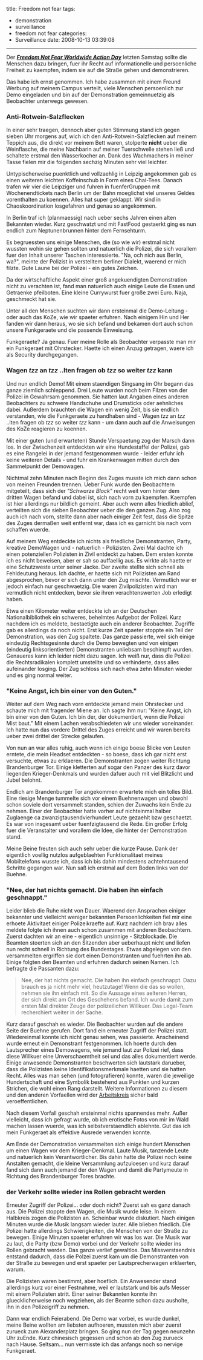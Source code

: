 title: Freedom not fear
tags:
  - demonstration
  - surveillance
  - freedom not fear
categories:
  - Surveillance
date: 2008-10-13 03:39:08
---

Der **[_Freedom Not Fear Worldwide Action Day_](http://www.vorratsdatenspeicherung.de/content/view/267/79/lang,de/ "Artikel auf Vorratsdatenspeicherung.de")** letzten Samstag sollte die Menschen dazu bringen, fuer ihr Recht auf informationelle und persoenliche Freiheit zu kaempfen, indem sie auf die Straße gehen und demonstrieren.

Das habe ich ernst genommen. Ich habe zusammen mit einem Freund Werbung auf meinem Campus verteilt, viele Menschen persoenlich zur Demo eingeladen und bin auf der Demonstration gemeinnuetzig als Beobachter unterwegs gewesen.

### Anti-Rotwein-Salzflecken

In einer sehr traegen, dennoch aber guten Stimmung stand ich gegen sieben Uhr morgens auf, wich ich den Anti-Rotwein-Salzflecken auf meinem Teppich aus, die direkt vor meinem Bett waren, stolperte **nicht** ueber die Weinflasche, die meine Nachbarin auf meiner Tuerschwelle stehen ließ und schaltete erstmal den Wasserkocher an. Dank des Wachmachers in meiner Tasse fielen mir die folgenden sechzig Minuten sehr viel leichter.

Untypischerweise puenktlich und vollzaehlig in Leipzig angekommen gab es einen weiteren leichten Koffeinschub in Form eines Chai-Tees. Danach trafen wir vier die Leipziger und fuhren in fuenferGruppen mit Wochenendtickets nach Berlin um der Bahn moeglichst viel unseres Geldes vorenthalten zu koennen. Alles hat super geklappt. Wir sind in Chaoskoordination losgefahren und genau so angekommen.

In Berlin traf ich (planmaessig) nach ueber sechs Jahren einen alten Bekannten wieder. Kurz geschwatzt und mit FastFood gestaerkt ging es nun endlich zum Neptunenbrunnen hinter dem Fernsehturm.

Es begruessten uns einige Menschen, die (so wie wir) erstmal nicht wussten wohin sie gehen sollten und natuerlich die Polizei, die sich vorallem fuer den Inhalt unserer Taschen interessierte. "Na, och nich aus Berlin, wa?", meinte der Polizist in verstelltem berliner Dialekt, waerend er mich filzte. Gute Laune bei der Polizei - ein gutes Zeichen.

Da der wirtschaftliche Aspekt einer groß angekuendigten Demonstration nicht zu verachten ist, fand man natuerlich auch einige Leute die Essen und Getraenke pfeilboten. Eine kleine Currywurst fuer große zwei Euro. Naja, geschmeckt hat sie.

Unter all den Menschen suchten wir dann ersteinmal die Demo-Leitung - oder auch das KoZe, wie wir spaeter erfuhren. Nach einigem Hin und Her fanden wir dann heraus, wo sie sich befand und bekamen dort auch schon unsere Funkgeraete und die passende Einweisung.

Funkgeraete? Ja genau. Fuer meine Rolle als Beobachter verpasste man mir ein Funkgeraet mit Ohrstecker. Haette ich einen Anzug getragen, waere ich als Security durchgegangen.

### Wagen *tzz* an *tzz* ..lten fragen ob *tzz* so weiter *tzz* kann

Und nun endlich Demo! Mit einem staendigen Singsang im Ohr begann das ganze ziemlich schleppend. Drei Leute wurden noch beim Filzen von der Polizei in Gewahrsam genommen. Sie hatten laut Angaben eines anderen Beobachters zu schwere Handschuhe und Drumsticks oder aehnliches dabei. Außerdem brauchten die Wagen ein wenig Zeit, bis sie endlich verstanden, wie die Funkgeraete zu handhaben sind - Wagen *tzz* an *tzz* ..lten fragen ob *tzz* so weiter *tzz* kann - um dann auch auf die Anweisungen des KoZe reagieren zu koennen.

Mit einer guten (und erwarteten) Stunde Verspaetung zog der Marsch dann los. In der Zwischenzeit entdeckten wir eine Hundestaffel der Polizei, gab es eine Rangelei in der jemand festgenommen wurde - leider erfuhr ich keine weiteren Details - und fuhr ein Krankenwagen mitten durch den Sammelpunkt der Demowagen.

Nichtmal zehn Minuten nach Beginn des Zuges musste ich mich dann schon von meinen Freunden trennen. Ueber Funk wurde den Beobachtern mitgeteilt, dass sich der _"Schwarze Block"_ recht weit vorn hinter dem dritten Wagen befand und dabei ist, sich nach vorn zu kaempfen. Kaempfen ist hier allerdings nur bildlich gemeint. Aber auch wenn alles friedlich ablief, verteilten sich die sieben Beobachter ueber die den ganzen Zug. Also zog auch ich nach vorn, stellte dann aber nach einiger Zeit fest, dass die Spitze des Zuges dermaßen weit entfernt war, dass ich es garnicht bis nach vorn schaffen wuerde.

Auf meinem Weg entdeckte ich nichts als friedliche Demonstranten, Party, kreative DemoWagen und - natuerlich - Polizisten. Zwei Mal dachte ich einen potenziellen Polizisten in Zivil entdeckt zu haben. Dem ersten konnte ich es nicht beweisen, aber er sah so auffaellig aus. Es wirkte als haette er eine Schutzweste unter seiner Jacke. Der zweite stellte sich schnell als Fehldeutung heraus. Ich dachte, er haette sich mit Polizisten am Rand abgesprochen, bevor er sich dann unter den Zug mischte. Vermutlich war er jedoch einfach nur geschwaetzig. Die waren Zivilpolizisten wird man vermutlich nicht entdecken, bevor sie ihren verachtenswerten Job erledigt haben.

Etwa einen Kilometer weiter entdeckte ich an der Deutschen Nationalbibliothek ein schweres, behelmtes Aufgebot der Polizei. Kurz nachdem ich es meldete, bestaetigte auch ein anderer Beobachter. Zugriffe gab es allerdings da noch nicht. Erst kurze Zeit spaeter stoppte ein Teil der Demonstration, was den Zug spaltete. Das ganze passierte, weil sich einige eindeutig Rechtsgesinnte durch die Demo bewegten und von einigen (eindeutig linksorientierten) Demonstranten unliebsam beschimpft wurden. Genaueres kann ich leider nicht dazu sagen. Ich weiß nur, dass die Polizei die Rechtsradikalen komplett umstellte und so verhinderte, dass alles aufeinander losging. Der Zug schloss sich nach etwa zehn Minuten wieder und es ging normal weiter.

### "Keine Angst, ich bin einer von den Guten."

Weiter auf dem Weg nach vorn entdeckte jemand mein Ohrstecker und schaute mich mit fragender Miene an. Ich sagte ihm nur: "Keine Angst, ich bin einer von den Guten. Ich bin der, der dokumentiert, wenn die Polizei Mist baut." Mit einem Lachen verabschiedeten wir uns wieder voneinander. Ich hatte nun das vordere Drittel des Zuges erreicht und wir waren bereits ueber zwei drittel der Strecke gelaufen.

Von nun an war alles ruhig, auch wenn ich einige boese Blicke von Leuten erntete, die mein Headset entdeckten - so boese, dass ich gar nicht erst versuchte, etwas zu erklaeren. Die Demonstranten zogen weiter Richtung Brandenburger Tor. Einige kletterten auf sogar den Panzer des kurz davor liegenden Krieger-Denkmals und wurden dafuer auch mit viel Blitzlicht und Jubel belohnt.

Endlich am Brandenburger Tor angekommen erwartete mich ein tolles Bild. Eine riesige Menge tummelte sich vor einem Buehnenwagen und obwohl schon soviele dort versammelt standen, schien der Zuwachs kein Ende zu nehmen. Einer der Beobachter hatte vorher auf nichteinmal halber Zuglaenge ca zwanzigtausendvierhundert Leute gezaehlt bzw geschaetzt. Es war von insgesamt ueber fuenfzigtausend die Rede. Ein großer Erfolg fuer die Veranstalter und vorallem die Idee, die hinter der Demonstration stand.

Meine Beine freuten sich auch sehr ueber die kurze Pause. Dank der eigentlich voellig nutzlos aufgeblaehten Funktionalitaet meines Mobiltelefons wusste ich, dass ich bis dahin mindestens achtehntausend Schritte gegangen war. Nun saß ich erstmal auf dem Boden links von der Buehne.

### "Nee, der hat nichts gemacht. Die haben ihn einfach geschnappt."

Leider blieb die Ruhe nicht von Dauer. Waerend den Ansprachen einiger bekannter und vielleicht weniger bekannten Persoenlichkeiten fiel mir eine erhoete Aktivitaet einiger Polizeikraefte auf. Kurz nachdem ich brav alles meldete folgte ich ihnen auch schon zusammen mit anderen Beobachtern. Zuerst dachten wir an eine - eigentlich unsinnige - Sitzblockade. Die Beamten stoerten sich an den Sitzenden aber ueberhaupt nicht und liefen nun recht schnell in Richtung des Bundestages. Etwas abgelegen von den versammelten ergriffen sie dort einen Demonstranten und fuehrten ihn ab. Einige folgten den Beamten und erfuhren dadurch seinen Namen. Ich befragte die Passanten dazu:
> Nee, der hat nichts gemacht. Die haben ihn einfach geschnappt. Dazu brauch es ja nicht mehr viel, heutzutage! Wenn die das so wollen, nehmen sie ihn einfach mit.
So die Aussage eines aelteren Herren, der sich direkt am Ort des Geschehens befand. Ich wurde damit zum ersten Mal direkter Zeuge der polizeilichen Willkuer. Das Legal-Team recherchiert weiter in der Sache.

Kurz darauf geschah es wieder. Die Beobachter wurden auf die andere Seite der Buehne gerufen. Dort fand ein erneuter Zugriff der Polizei statt. Wiedereinmal konnte ich nicht genau sehen, was passierte. Anscheinend wurde erneut ein Demonstrant festgenommen. Ich hoerte durch den Lautsprecher eines Demowagens, wie jemand laut zur Polizei rief, dass diese Willkuer eine Unverschaemtheit sei und das alles dokumentiert werde. Einige anwesende Demonstranten beschwerten sich lautstark darueber, dass die Polizisten keine Identifikationsmerkmale haetten und sie hatten Recht. Alles was man sehen (und fotografieren) konnte, waren die jeweilige Hundertschaft und eine Symbolik bestehend aus Punkten und kurzen Strichen, die wohl einen Rang darstellt. Weitere Informationen zu diesem und den anderen Vorfaellen wird der [Arbeitskreis](http://www.vorratsdatenspeicherung.de/ "Arbeitskreis Vorratsdatenspeicherung") sicher bald veroeffentlichen.

Nach diesem Vorfall geschah ersteinmal nichts spannendes mehr. Außer vielleicht, dass ich gefragt wurde, ob ich erotische Fotos von mir im Wald machen lassen wuerde, was ich selbstverstaendlich ablehnte. Gut das ich mein Funkgeraet als effektive Ausrede verwenden konnte.

Am Ende der Demonstration versammelten sich einige hundert Menschen um einen Wagen vor dem Krieger-Denkmal. Laute Musik, tanzende Leute und natuerlich kein Verantwortlicher. Bis dahin hatte die Polizei noch keine Anstalten gemacht, die kleine Versammlung aufzuloesen und kurz darauf fand sich dann auch jemand der den Wagen und damit die Partymeute in Richtung des Brandenburger Tores brachte.

### der Verkehr sollte wieder ins Rollen gebracht werden

Erneuter Zugriff der Polizei... oder doch nicht? Zuerst sah es ganz danach aus. Die Polizei stoppte den Wagen, die Musik wurde leise. In einem Halbkreis zogen die Polizisten an. Scheinbar wurde diskutiert. Nach einigen Minuten wurde die Musik langsam wieder lauter. Alle blieben friedlich. Die Polizei hatte allerdings Schwierigkeiten, die Menschen von der Straße zu bewegen. Einige Minuten spaeter erfuhren wir was los war. Die Musik war zu laut, die Party (bzw Demo) vorbei und der Verkehr sollte wieder ins Rollen gebracht werden. Das ganze verlief gewaltlos. Das Missverstaendnis entstand dadurch, dass die Polzei zuerst kam um die Demonstranten von der Straße zu bewegen und erst spaeter per Lautsprecherwagen erklaerten, warum.

Die Polizisten waren bestimmt, aber hoeflich. Ein Anwesender stand allerdings kurz vor einer Festnahme, weil er lautstark und bis aufs Messer mit einem Polizisten stritt. Einer seiner Bekannten konnte ihn gluecklicherweise noch wegziehen, als der Beamte schon dazu ausholte, ihn in den Polizeigriff zu nehmen.

Dann war endlich Feierabend. Die Demo war vorbei, es wurde dunkel, meine Beine wollten am liebsten aufhoeren, mussten mich aber zuerst zurueck zum Alexanderplatz bringen. So ging nun der Tag gegen neunzehn Uhr zuEnde. Kurz chinesisch gegessen und schon ab den Zug zurueck nach Hause. Seltsam... nun vermisste ich das anfangs noch so nervige Funkgeraet.
